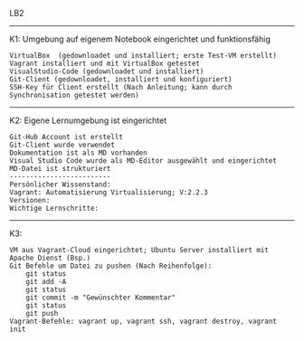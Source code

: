 LB2

-----------------------------------------------------------------
K1: Umgebung auf eigenem Notebook eingerichtet und funktionsfähig

    VirtualBox  (gedownloadet und installiert; erste Test-VM erstellt)
    Vagrant installiert und mit VirtualBox getestet 
    VisualStudio-Code (gedownloadet und installiert)
    Git-Client (gedownloadet, installiert und konfiguriert)
    SSH-Key für Client erstellt (Nach Anleitung; kann durch Synchronisation getestet werden)
----------------------------------------
K2: Eigene Lernumgebung ist eingerichtet

    Git-Hub Account ist erstellt 
    Git-Client wurde verwendet
    Dokumentation ist als MD vorhanden
    Visual Studio Code wurde als MD-Editor ausgewählt und eingerichtet
    MD-Datei ist strukturiert
    -------------------------
    Persönlicher Wissenstand:
    Vagrant: Automatisierung Virtualisierung; V:2.2.3
    Versionen:
    Wichtige Lernschritte:
----
K3:

    VM aus Vagrant-Cloud eingerichtet; Ubuntu Server installiert mit Apache Dienst (Bsp.)
    Git Befehle um Datei zu pushen (Nach Reihenfolge):
        git status
        git add -A
        git status
        git commit -m "Gewünschter Kommentar"
        git status
        git push
    Vagrant-Befehle: vagrant up, vagrant ssh, vagrant destroy, vagrant init
